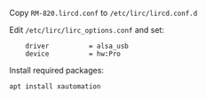 Copy `RM-820.lircd.conf` to `/etc/lirc/lircd.conf.d`

Edit `/etc/lirc/lirc_options.conf` and set:

~~~~~
	driver          = alsa_usb
	device          = hw:Pro
~~~~~

Install required packages:

~~~~~
apt install xautomation
~~~~~
